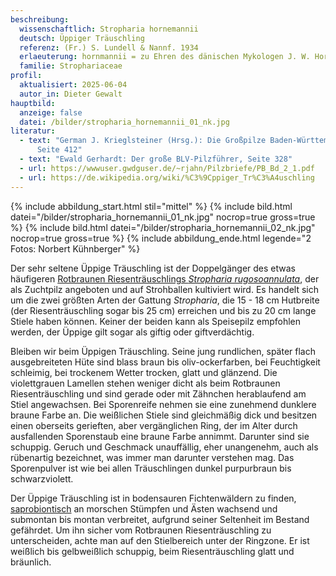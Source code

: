 ```yaml
---
beschreibung:
  wissenschaftlich: Stropharia hornemannii
  deutsch: Üppiger Träuschling
  referenz: (Fr.) S. Lundell & Nannf. 1934
  erlaeuterung: hornmannii = zu Ehren des dänischen Mykologen J. W. Hornemann
  familie: Strophariaceae
profil:
  aktualisiert: 2025-06-04
  autor_in: Dieter Gewalt
hauptbild:
  anzeige: false
  datei: /bilder/stropharia_hornemannii_01_nk.jpg
literatur:
  - text: "German J. Krieglsteiner (Hrsg.): Die Großpilze Baden-Württembergs Band 4,
      Seite 412"
  - text: "Ewald Gerhardt: Der große BLV-Pilzführer, Seite 328"
  - url: https://wwwuser.gwdguser.de/~rjahn/Pilzbriefe/PB_Bd_2_1.pdf
  - url: https://de.wikipedia.org/wiki/%C3%9Cppiger_Tr%C3%A4uschling
---
```

{% include abbildung_start.html stil="mittel" %}
{% include bild.html datei="/bilder/stropharia_hornemannii_01_nk.jpg" nocrop=true gross=true %}
{% include bild.html datei="/bilder/stropharia_hornemannii_02_nk.jpg" nocrop=true gross=true %}
{% include abbildung_ende.html legende="2 Fotos: Norbert Kühnberger" %}

Der sehr seltene Üppige Träuschling ist der Doppelgänger des etwas häufigeren [Rotbraunen Riesenträuschlings *Stropharia rugosoannulata*](/pilze/stropharia-rugosoannulata-rotbrauner-riesenträuschling), der als Zuchtpilz angeboten und auf Strohballen kultiviert wird. Es handelt sich um die zwei größten Arten der Gattung *Stropharia*, die 15 - 18 cm Hutbreite (der Riesenträuschling sogar bis 25 cm) erreichen und bis zu 20 cm lange Stiele haben können. Keiner der beiden kann als Speisepilz empfohlen werden, der Üppige gilt sogar als giftig oder giftverdächtig.

Bleiben wir beim Üppigen Träuschling. Seine jung rundlichen, später flach ausgebreiteten Hüte sind blass braun bis oliv-ockerfarben, bei Feuchtigkeit schleimig, bei trockenem Wetter trocken, glatt und glänzend. Die violettgrauen Lamellen stehen weniger dicht als beim Rotbraunen Riesenträuschling und sind gerade oder mit Zähnchen herablaufend am Stiel angewachsen. Bei Sporenreife nehmen sie eine zunehmend dunklere braune Farbe an. Die weißlichen Stiele sind gleichmäßig dick und besitzen einen oberseits gerieften, aber vergänglichen Ring, der im Alter durch ausfallenden Sporenstaub eine braune Farbe annimmt. Darunter sind sie schuppig. Geruch und Geschmack unauffällig, eher unangenehm, auch als rübenartig bezeichnet, was immer man darunter verstehen mag. Das Sporenpulver ist wie bei allen Träuschlingen dunkel purpurbraun bis schwarzviolett.

Der Üppige Träuschling ist in bodensauren Fichtenwäldern zu finden, [saprobiontisch](saprobiontisch "Glossar") an morschen Stümpfen und Ästen wachsend und submontan bis montan verbreitet, aufgrund seiner Seltenheit im Bestand gefährdet. Um ihn sicher vom Rotbraunen Riesenträuschling zu unterscheiden, achte man auf den Stielbereich unter der Ringzone. Er ist weißlich bis gelbweißlich schuppig, beim Riesenträuschling glatt und bräunlich.